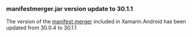 ### manifestmerger.jar version update to 30.1.1

The version of the [manifest merger][0] included in Xamarin.Android
has been updated from 30.0.4 to 30.1.1

[0]: https://developer.android.com/studio/build/manifest-merge.html
